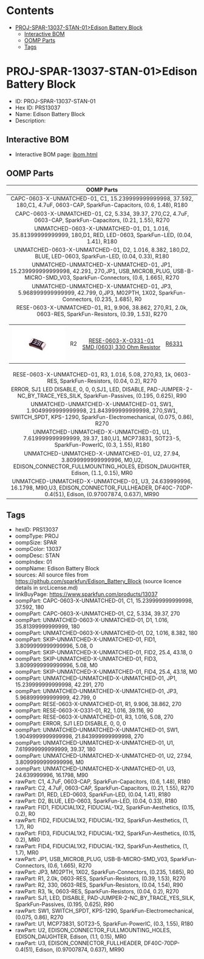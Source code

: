 



Contents
========

* [PROJ-SPAR-13037-STAN-01>Edison Battery Block](#proj-spar-13037-stan-01edison-battery-block)
	* [Interactive BOM](#interactive-bom)
	* [OOMP Parts](#oomp-parts)
	* [Tags](#tags)

# PROJ-SPAR-13037-STAN-01>Edison Battery Block

- ID: PROJ-SPAR-13037-STAN-01
- Hex ID: PRS13037
- Name: Edison Battery Block
- Description: 

## Interactive BOM

- Interactive BOM page: [ibom.html](kicad/bom/ibom.html)

## OOMP Parts
  

|OOMP Parts|
| :---: |
|CAPC-0603-X-UNMATCHED-01, C1, 15.239999999999998, 37.592, 180,C1, 4.7uF, 0603-CAP, SparkFun-Capacitors, (0.6, 1.48), R180|
|CAPC-0603-X-UNMATCHED-01, C2, 5.334, 39.37, 270,C2, 4.7uF, 0603-CAP, SparkFun-Capacitors, (0.21, 1.55), R270|
|UNMATCHED-0603-X-UNMATCHED-01, D1, 1.016, 35.81399999999999, 180,D1, RED, LED-0603, SparkFun-LED, (0.04, 1.41), R180|
|UNMATCHED-0603-X-UNMATCHED-01, D2, 1.016, 8.382, 180,D2, BLUE, LED-0603, SparkFun-LED, (0.04, 0.33), R180|
|UNMATCHED-UNMATCHED-X-UNMATCHED-01, JP1, 15.239999999999998, 42.291, 270,JP1, USB_MICROB_PLUG, USB-B-MICRO-SMD_V03, SparkFun-Connectors, (0.6, 1.665), R270|
|UNMATCHED-UNMATCHED-X-UNMATCHED-01, JP3, 5.968999999999999, 42.799, 0,JP3, M02PTH, 1X02, SparkFun-Connectors, (0.235, 1.685), R0|
|RESE-0603-X-UNMATCHED-01, R1, 9.906, 38.862, 270,R1, 2.0k, 0603-RES, SparkFun-Resistors, (0.39, 1.53), R270|
|<table><tr><td>![RESE-0603-X-O331-01](https://raw.githubusercontent.com/oomlout/oomlout_OOMP_parts/main/RESE-0603-X-O331-01/image_140.jpg)</td><td> R2</td><td>[RESE-0603-X-O331-01<br>SMD (0603) 330 Ohm Resistor](https://github.com/oomlout/oomlout_OOMP_parts/tree/main/RESE-0603-X-O331-01/)</td><td>[R6331](https://github.com/oomlout/oomlout_OOMP_parts/tree/main/RESE-0603-X-O331-01/)</td></tr></table>|
|RESE-0603-X-UNMATCHED-01, R3, 1.016, 5.08, 270,R3, 1k, 0603-RES, SparkFun-Resistors, (0.04, 0.2), R270|
|ERROR, SJ1 LED DISABLE, 0, 0, 0,SJ1, LED, DISABLE, PAD-JUMPER-2-NC_BY_TRACE_YES_SILK, SparkFun-Passives, (0.195, 0.625), R90|
|UNMATCHED-UNMATCHED-X-UNMATCHED-01, SW1, 1.9049999999999998, 21.843999999999998, 270,SW1, SWITCH_SPDT, KPS-1290, SparkFun-Electromechanical, (0.075, 0.86), R270|
|UNMATCHED-UNMATCHED-X-UNMATCHED-01, U1, 7.619999999999999, 39.37, 180,U1, MCP73831, SOT23-5, SparkFun-PowerIC, (0.3, 1.55), R180|
|UNMATCHED-UNMATCHED-X-UNMATCHED-01, U2, 27.94, 3.8099999999999996, M0,U2, EDISON_CONNECTOR_FULLMOUNTING_HOLES, EDISON_DAUGHTER, Edison, (1.1, 0.15), MR0|
|UNMATCHED-UNMATCHED-X-UNMATCHED-01, U3, 24.639999996, 16.1798, M90,U3, EDISON_CONNECTOR_FULLHEADER, DF40C-70DP-0.4(51), Edison, (0.97007874, 0.637), MR90|

## Tags

- hexID: PRS13037
- oompType: PROJ
- oompSize: SPAR
- oompColor: 13037
- oompDesc: STAN
- oompIndex: 01
- oompName: Edison Battery Block
- sources: All source files from https://github.com/sparkfun/Edison_Battery_Block (source licence details in srcLicense.md)
- linkBuyPage: https://www.sparkfun.com/products/13037
- oompPart: CAPC-0603-X-UNMATCHED-01, C1, 15.239999999999998, 37.592, 180
- oompPart: CAPC-0603-X-UNMATCHED-01, C2, 5.334, 39.37, 270
- oompPart: UNMATCHED-0603-X-UNMATCHED-01, D1, 1.016, 35.81399999999999, 180
- oompPart: UNMATCHED-0603-X-UNMATCHED-01, D2, 1.016, 8.382, 180
- oompPart: SKIP-UNMATCHED-X-UNMATCHED-01, FID1, 3.8099999999999996, 5.08, 0
- oompPart: SKIP-UNMATCHED-X-UNMATCHED-01, FID2, 25.4, 43.18, 0
- oompPart: SKIP-UNMATCHED-X-UNMATCHED-01, FID3, 3.8099999999999996, 5.08, M0
- oompPart: SKIP-UNMATCHED-X-UNMATCHED-01, FID4, 25.4, 43.18, M0
- oompPart: UNMATCHED-UNMATCHED-X-UNMATCHED-01, JP1, 15.239999999999998, 42.291, 270
- oompPart: UNMATCHED-UNMATCHED-X-UNMATCHED-01, JP3, 5.968999999999999, 42.799, 0
- oompPart: RESE-0603-X-UNMATCHED-01, R1, 9.906, 38.862, 270
- oompPart: RESE-0603-X-O331-01, R2, 1.016, 39.116, 90
- oompPart: RESE-0603-X-UNMATCHED-01, R3, 1.016, 5.08, 270
- oompPart: ERROR, SJ1 LED DISABLE, 0, 0, 0
- oompPart: UNMATCHED-UNMATCHED-X-UNMATCHED-01, SW1, 1.9049999999999998, 21.843999999999998, 270
- oompPart: UNMATCHED-UNMATCHED-X-UNMATCHED-01, U1, 7.619999999999999, 39.37, 180
- oompPart: UNMATCHED-UNMATCHED-X-UNMATCHED-01, U2, 27.94, 3.8099999999999996, M0
- oompPart: UNMATCHED-UNMATCHED-X-UNMATCHED-01, U3, 24.639999996, 16.1798, M90
- rawPart: C1, 4.7uF, 0603-CAP, SparkFun-Capacitors, (0.6, 1.48), R180
- rawPart: C2, 4.7uF, 0603-CAP, SparkFun-Capacitors, (0.21, 1.55), R270
- rawPart: D1, RED, LED-0603, SparkFun-LED, (0.04, 1.41), R180
- rawPart: D2, BLUE, LED-0603, SparkFun-LED, (0.04, 0.33), R180
- rawPart: FID1, FIDUCIAL1X2, FIDUCIAL-1X2, SparkFun-Aesthetics, (0.15, 0.2), R0
- rawPart: FID2, FIDUCIAL1X2, FIDUCIAL-1X2, SparkFun-Aesthetics, (1, 1.7), R0
- rawPart: FID3, FIDUCIAL1X2, FIDUCIAL-1X2, SparkFun-Aesthetics, (0.15, 0.2), MR0
- rawPart: FID4, FIDUCIAL1X2, FIDUCIAL-1X2, SparkFun-Aesthetics, (1, 1.7), MR0
- rawPart: JP1, USB_MICROB_PLUG, USB-B-MICRO-SMD_V03, SparkFun-Connectors, (0.6, 1.665), R270
- rawPart: JP3, M02PTH, 1X02, SparkFun-Connectors, (0.235, 1.685), R0
- rawPart: R1, 2.0k, 0603-RES, SparkFun-Resistors, (0.39, 1.53), R270
- rawPart: R2, 330, 0603-RES, SparkFun-Resistors, (0.04, 1.54), R90
- rawPart: R3, 1k, 0603-RES, SparkFun-Resistors, (0.04, 0.2), R270
- rawPart: SJ1, LED, DISABLE, PAD-JUMPER-2-NC_BY_TRACE_YES_SILK, SparkFun-Passives, (0.195, 0.625), R90
- rawPart: SW1, SWITCH_SPDT, KPS-1290, SparkFun-Electromechanical, (0.075, 0.86), R270
- rawPart: U1, MCP73831, SOT23-5, SparkFun-PowerIC, (0.3, 1.55), R180
- rawPart: U2, EDISON_CONNECTOR_FULLMOUNTING_HOLES, EDISON_DAUGHTER, Edison, (1.1, 0.15), MR0
- rawPart: U3, EDISON_CONNECTOR_FULLHEADER, DF40C-70DP-0.4(51), Edison, (0.97007874, 0.637), MR90
